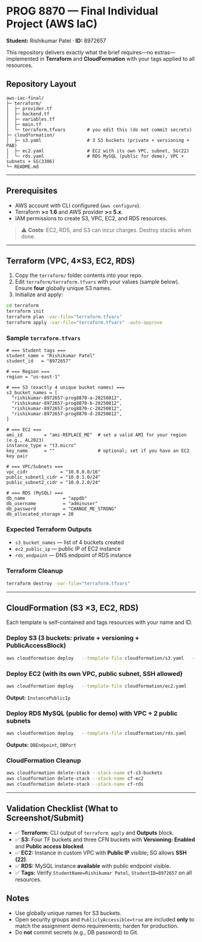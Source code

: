 # PROG 8870 — Final Individual Project (AWS IaC)

**Student:** Rishikumar Patel · **ID:** 8972657

This repository delivers exactly what the brief requires—no extras—implemented in **Terraform** and **CloudFormation** with your tags applied to all resources.

## Repository Layout

```
aws-iac-final/
├─ terraform/
│  ├─ provider.tf
│  ├─ backend.tf
│  ├─ variables.tf
│  ├─ main.tf
│  └─ terraform.tfvars        # you edit this (do not commit secrets)
├─ cloudformation/
│  ├─ s3.yaml                 # 3 S3 buckets (private + versioning + PAB)
│  ├─ ec2.yaml                # EC2 with its own VPC, subnet, SG(22)
│  └─ rds.yaml                # RDS MySQL (public for demo), VPC + subnets + SG(3306)
└─ README.md
```

---

## Prerequisites

- AWS account with CLI configured (`aws configure`).
- Terraform **>= 1.6** and AWS provider **>= 5.x**.
- IAM permissions to create S3, VPC, EC2, and RDS resources.

> ⚠️ **Costs**: EC2, RDS, and S3 can incur charges. Destroy stacks when done.

---

## Terraform (VPC, 4×S3, EC2, RDS)

1. Copy the `terraform/` folder contents into your repo.
2. Edit `terraform/terraform.tfvars` with your values (sample below). Ensure **four** globally unique S3 names.
3. Initialize and apply:

```bash
cd terraform
terraform init
terraform plan -var-file="terraform.tfvars"
terraform apply -var-file="terraform.tfvars" -auto-approve
```

### Sample `terraform.tfvars`

```hcl
# === Student tags ===
student_name = "Rishikumar Patel"
student_id   = "8972657"

# === Region ===
region = "us-east-1"

# === S3 (exactly 4 unique bucket names) ===
s3_bucket_names = [
  "rishikumar-8972657-prog8870-a-20250812",
  "rishikumar-8972657-prog8870-b-20250812",
  "rishikumar-8972657-prog8870-c-20250812",
  "rishikumar-8972657-prog8870-d-20250812",
]

# === EC2 ===
ami_id        = "ami-REPLACE_ME"  # set a valid AMI for your region (e.g., AL2023)
instance_type = "t3.micro"
key_name      = ""                # optional; set if you have an EC2 key pair

# === VPC/Subnets ===
vpc_cidr            = "10.0.0.0/16"
public_subnet1_cidr = "10.0.1.0/24"
public_subnet2_cidr = "10.0.2.0/24"

# === RDS (MySQL) ===
db_name              = "appdb"
db_username          = "adminuser"
db_password          = "CHANGE_ME_STRONG"
db_allocated_storage = 20
```

### Expected Terraform Outputs

- `s3_bucket_names` — list of 4 buckets created
- `ec2_public_ip` — public IP of EC2 instance
- `rds_endpoint` — DNS endpoint of RDS instance

### Terraform Cleanup

```bash
terraform destroy -var-file="terraform.tfvars"
```

---

## CloudFormation (S3 ×3, EC2, RDS)

Each template is self-contained and tags resources with your name and ID.

### Deploy S3 (3 buckets: private + versioning + PublicAccessBlock)

```bash
aws cloudformation deploy   --template-file cloudformation/s3.yaml   --stack-name cf-s3-buckets   --parameter-overrides     StudentName="Rishikumar Patel"     StudentID="8972657"     Bucket1Name="<unique-1>"     Bucket2Name="<unique-2>"     Bucket3Name="<unique-3>"   --capabilities CAPABILITY_NAMED_IAM
```

### Deploy EC2 (with its own VPC, public subnet, SSH allowed)

```bash
aws cloudformation deploy   --template-file cloudformation/ec2.yaml   --stack-name cf-ec2   --parameter-overrides     StudentName="Rishikumar Patel"     StudentID="8972657"     AmiId="ami-REPLACE_ME"     InstanceType="t3.micro"     KeyName=""   --capabilities CAPABILITY_NAMED_IAM
```

**Output:** `InstancePublicIp`

### Deploy RDS MySQL (public for demo) with VPC + 2 public subnets

```bash
aws cloudformation deploy   --template-file cloudformation/rds.yaml   --stack-name cf-rds   --parameter-overrides     StudentName="Rishikumar Patel"     StudentID="8972657"     DBName="appdb"     MasterUsername="adminuser"     MasterUserPassword="gR8!pA55w0rd_2024"   --capabilities CAPABILITY_NAMED_IAM
```

**Outputs:** `DBEndpoint`, `DBPort`

### CloudFormation Cleanup

```bash
aws cloudformation delete-stack --stack-name cf-s3-buckets
aws cloudformation delete-stack --stack-name cf-ec2
aws cloudformation delete-stack --stack-name cf-rds
```

---

## Validation Checklist (What to Screenshot/Submit)

- ✅ **Terraform:** CLI output of `terraform apply` and **Outputs** block.
- ✅ **S3:** Four TF buckets and three CFN buckets with **Versioning: Enabled** and **Public access blocked**.
- ✅ **EC2:** Instance in custom VPC with **Public IP** visible; SG allows **SSH (22)**.
- ✅ **RDS:** MySQL instance **available** with public endpoint visible.
- ✅ **Tags:** Verify `StudentName=Rishikumar Patel`, `StudentID=8972657` on all resources.

## Notes

- Use globally unique names for S3 buckets.
- Open security groups and `PubliclyAccessible=true` are included **only** to match the assignment demo requirements; harden for production.
- Do **not** commit secrets (e.g., DB password) to Git.
